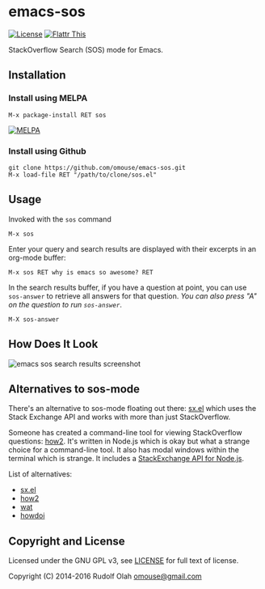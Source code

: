 # emacs-sos

[![License](http://img.shields.io/:license-gpl3-blue.svg)](http://www.gnu.org/licenses/gpl-3.0.html)
[![Flattr This](http://button.flattr.com/flattr-badge-large.png)](https://flattr.com/submit/auto?fid=y0jx3j&url=https%3A%2F%2Fgithub.com%2Fomouse%2Femacs-sos)

StackOverflow Search (SOS) mode for Emacs.

## Installation

### Install using MELPA

    M-x package-install RET sos

[![MELPA](http://melpa.org/packages/sos-badge.svg)](http://melpa.org/#/sos)

### Install using Github

    git clone https://github.com/omouse/emacs-sos.git
    M-x load-file RET "/path/to/clone/sos.el"

## Usage

Invoked with the `sos` command

    M-x sos

Enter your query and search results are displayed with their excerpts in an org-mode buffer:

    M-x sos RET why is emacs so awesome? RET

In the search results buffer, if you have a question at point, you can use `sos-answer` to retrieve all answers for that question. *You can also press "A" on the question to run `sos-answer`*.

    M-X sos-answer

## How Does It Look

![emacs sos search results screenshot](https://github.com/omouse/emacs-sos/raw/master/emacs-sos-screenshot.png)

## Alternatives to sos-mode

There's an alternative to sos-mode floating out there: [sx.el](https://github.com/vermiculus/sx.el/) which uses the Stack Exchange API and works with more than just StackOverflow.

Someone has created a command-line tool for viewing StackOverflow questions: [how2](https://github.com/santinic/how2). It's written in Node.js which is okay but what a strange choice for a command-line tool. It also has modal windows within the terminal which is strange. It includes a [StackExchange API for Node.js](https://github.com/santinic/how2/tree/master/lib/stackexchange).

List of alternatives:

* [sx.el](https://github.com/vermiculus/sx.el/)
* [how2](https://github.com/santinic/how2)
* [wat](https://github.com/dthree/wat)
* [howdoi](https://github.com/gleitz/howdoi)

## Copyright and License

Licensed under the GNU GPL v3, see [LICENSE](./LICENSE) for full text of license.

Copyright (C) 2014-2016 Rudolf Olah <omouse@gmail.com>

